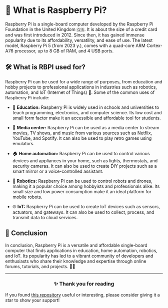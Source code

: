 <!-- [[> SEO
###### Title: Raspberry Pi: Your comprehensive guide to the versatile single-board computer
###### Description: Unlock the potential of Raspberry Pi! Learn about its features, applications in education, home automation, robotics, and IoT.
###### Tags: raspberry pi, single-board computer, iot, education, home automation, robotics, diy projects, programming, electronics, technology, affordable computing
###### Canonical: /viewer/info/What_is_Raspberry_Pi
]]> -->

# 🍓 What is Raspberry Pi?
Raspberry Pi is a single-board computer developed by the Raspberry Pi Foundation in the United Kingdom 🇬🇧.
It is about the size of a credit card and was first introduced in 2012.
Since then, it has gained immense popularity due to its affordability, versatility, and ease of use.
The latest model, Raspberry Pi 5 (from 2023 y.), comes with a quad-core ARM Cortex-A76 processor, up to 8 GB of RAM, and 4 USB ports.

## 🛠️ What is RBPI used for?
Raspberry Pi can be used for a wide range of purposes, from education and hobby projects to professional applications in industries such as robotics, automation, and IoT (Internet of Things) 🚀.
Some of the common uses of Raspberry Pi include:

- 🏫 **Education:**
  Raspberry Pi is widely used in schools and universities to teach programming, electronics, and computer science.
  Its low cost and small form factor make it an accessible and affordable tool for students.

- 🎵 **Media center:**
  Raspberry Pi can be used as a media center to stream movies, TV shows, and music from various sources such as Netflix, YouTube, and Spotify.
  It can also be used to play retro games using emulators.

- 🏠 **Home automation:**
  Raspberry Pi can be used to control various devices and appliances in your home, such as lights, thermostats, and security cameras.
  It can also be used to create DIY projects such as a smart mirror or a voice-controlled assistant.

- 🤖 **Robotics:**
  Raspberry Pi can be used to control robots and drones, making it a popular choice among hobbyists and professionals alike.
  Its small size and low power consumption make it an ideal platform for mobile robots.

- 🌐 **IoT:**
  Raspberry Pi can be used to create IoT devices such as sensors, actuators, and gateways.
  It can also be used to collect, process, and transmit data to cloud services.

## 🤝 Conclusion
In conclusion, Raspberry Pi is a versatile and affordable single-board computer that finds applications in education, home automation, robotics, and IoT.
Its popularity has led to a vibrant community of developers and enthusiasts who share their knowledge and expertise through online forums, tutorials, and projects. 👥🌟


<hr>
<h3 align="center">✨ Thank you for reading</h3>
If you found <a href="https://github.com/sefinek24/Sefinek-Blocklist-Collection" target="_blank" title="sefinek24/Sefinek-Blocklist-Collection">this repository</a> useful or interesting, please consider giving it a star to show your support!